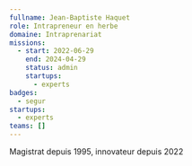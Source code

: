 ```yaml
---
fullname: Jean-Baptiste Haquet
role: Intrapreneur en herbe
domaine: Intraprenariat
missions:
  - start: 2022-06-29
    end: 2024-04-29
    status: admin
    startups:
      - experts
badges:
  - segur
startups:
  - experts
teams: []
---
```

Magistrat depuis 1995, innovateur depuis 2022